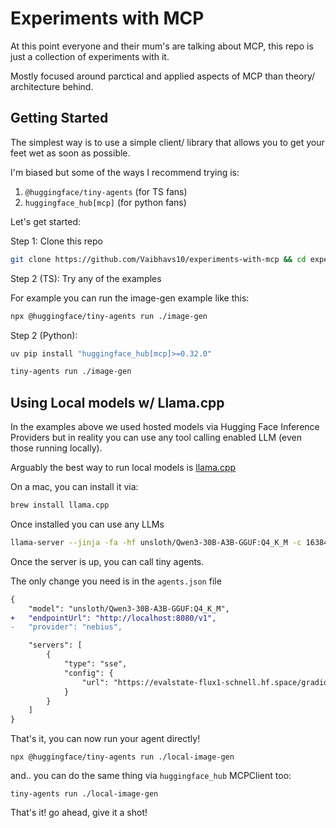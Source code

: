 # Experiments with MCP 

At this point everyone and their mum's are talking about MCP, this repo is just a collection of experiments with it.

Mostly focused around parctical and applied aspects of MCP than theory/ architecture behind.

## Getting Started

The simplest way is to use a simple client/ library that allows you to get your feet wet as soon as possible.

I'm biased but some of the ways I recommend trying is:

1. `@huggingface/tiny-agents` (for TS fans)
2. `huggingface_hub[mcp]` (for python fans)

Let's get started:

Step 1: Clone this repo

```bash
git clone https://github.com/Vaibhavs10/experiments-with-mcp && cd experiments-with-mcp
```

Step 2 (TS): Try any of the examples

For example you can run the image-gen example like this:

```bash
npx @huggingface/tiny-agents run ./image-gen
```

Step 2 (Python):

```bash
uv pip install "huggingface_hub[mcp]>=0.32.0"
```

```bash
tiny-agents run ./image-gen
```

## Using Local models w/ Llama.cpp

In the examples above we used hosted models via Hugging Face Inference Providers but in reality you can use any tool calling enabled LLM (even those running locally).

Arguably the best way to run local models is [llama.cpp](https://github.com/ggml-org/llama.cpp)

On a mac, you can install it via:

```bash
brew install llama.cpp
```

Once installed you can use any LLMs

```bash
llama-server --jinja -fa -hf unsloth/Qwen3-30B-A3B-GGUF:Q4_K_M -c 16384
```

Once the server is up, you can call tiny agents.

The only change you need is in the `agents.json` file

```diff
{
	"model": "unsloth/Qwen3-30B-A3B-GGUF:Q4_K_M",
+	"endpointUrl": "http://localhost:8080/v1",
-	"provider": "nebius",

	"servers": [
		{
			"type": "sse",
			"config": {
				"url": "https://evalstate-flux1-schnell.hf.space/gradio_api/mcp/sse"
			}
		}
	]
}
```

That's it, you can now run your agent directly!

```
npx @huggingface/tiny-agents run ./local-image-gen
```

and.. you can do the same thing via `huggingface_hub` MCPClient too:

```
tiny-agents run ./local-image-gen
```

That's it! go ahead, give it a shot!
